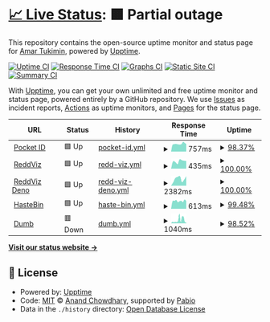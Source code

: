 # [📈 Live Status](https://demo.upptime.js.org): <!--live status--> **🟧 Partial outage**

This repository contains the open-source uptime monitor and status page for [Amar Tukimin](https://demo.upptime.js.org), powered by [Upptime](https://github.com/upptime/upptime).

[![Uptime CI](https://github.com/amrkmn/upptime/workflows/Uptime%20CI/badge.svg)](https://github.com/amrkmn/upptime/actions?query=workflow%3A%22Uptime+CI%22)
[![Response Time CI](https://github.com/amrkmn/upptime/workflows/Response%20Time%20CI/badge.svg)](https://github.com/amrkmn/upptime/actions?query=workflow%3A%22Response+Time+CI%22)
[![Graphs CI](https://github.com/amrkmn/upptime/workflows/Graphs%20CI/badge.svg)](https://github.com/amrkmn/upptime/actions?query=workflow%3A%22Graphs+CI%22)
[![Static Site CI](https://github.com/amrkmn/upptime/workflows/Static%20Site%20CI/badge.svg)](https://github.com/amrkmn/upptime/actions?query=workflow%3A%22Static+Site+CI%22)
[![Summary CI](https://github.com/amrkmn/upptime/workflows/Summary%20CI/badge.svg)](https://github.com/amrkmn/upptime/actions?query=workflow%3A%22Summary+CI%22)

With [Upptime](https://upptime.js.org), you can get your own unlimited and free uptime monitor and status page, powered entirely by a GitHub repository. We use [Issues](https://github.com/amrkmn/upptime/issues) as incident reports, [Actions](https://github.com/amrkmn/upptime/actions) as uptime monitors, and [Pages](https://demo.upptime.js.org) for the status page.

<!--start: status pages-->
<!-- This summary is generated by Upptime (https://github.com/upptime/upptime) -->
<!-- Do not edit this manually, your changes will be overwritten -->
<!-- prettier-ignore -->
| URL | Status | History | Response Time | Uptime |
| --- | ------ | ------- | ------------- | ------ |
| <img alt="" src="https://icons.duckduckgo.com/ip3/id.ujol.dev.ico" height="13"> [Pocket ID](https://id.ujol.dev/health) | 🟩 Up | [pocket-id.yml](https://github.com/amrkmn/upptime/commits/HEAD/history/pocket-id.yml) | <details><summary><img alt="Response time graph" src="./graphs/pocket-id/response-time-week.png" height="20"> 757ms</summary><br><a href="https://amrkmn.github.io/upptime/history/pocket-id"><img alt="Response time 877" src="https://img.shields.io/endpoint?url=https%3A%2F%2Fraw.githubusercontent.com%2Famrkmn%2Fupptime%2FHEAD%2Fapi%2Fpocket-id%2Fresponse-time.json"></a><br><a href="https://amrkmn.github.io/upptime/history/pocket-id"><img alt="24-hour response time 748" src="https://img.shields.io/endpoint?url=https%3A%2F%2Fraw.githubusercontent.com%2Famrkmn%2Fupptime%2FHEAD%2Fapi%2Fpocket-id%2Fresponse-time-day.json"></a><br><a href="https://amrkmn.github.io/upptime/history/pocket-id"><img alt="7-day response time 757" src="https://img.shields.io/endpoint?url=https%3A%2F%2Fraw.githubusercontent.com%2Famrkmn%2Fupptime%2FHEAD%2Fapi%2Fpocket-id%2Fresponse-time-week.json"></a><br><a href="https://amrkmn.github.io/upptime/history/pocket-id"><img alt="30-day response time 827" src="https://img.shields.io/endpoint?url=https%3A%2F%2Fraw.githubusercontent.com%2Famrkmn%2Fupptime%2FHEAD%2Fapi%2Fpocket-id%2Fresponse-time-month.json"></a><br><a href="https://amrkmn.github.io/upptime/history/pocket-id"><img alt="1-year response time 877" src="https://img.shields.io/endpoint?url=https%3A%2F%2Fraw.githubusercontent.com%2Famrkmn%2Fupptime%2FHEAD%2Fapi%2Fpocket-id%2Fresponse-time-year.json"></a></details> | <details><summary><a href="https://amrkmn.github.io/upptime/history/pocket-id">98.37%</a></summary><a href="https://amrkmn.github.io/upptime/history/pocket-id"><img alt="All-time uptime 96.46%" src="https://img.shields.io/endpoint?url=https%3A%2F%2Fraw.githubusercontent.com%2Famrkmn%2Fupptime%2FHEAD%2Fapi%2Fpocket-id%2Fuptime.json"></a><br><a href="https://amrkmn.github.io/upptime/history/pocket-id"><img alt="24-hour uptime 100.00%" src="https://img.shields.io/endpoint?url=https%3A%2F%2Fraw.githubusercontent.com%2Famrkmn%2Fupptime%2FHEAD%2Fapi%2Fpocket-id%2Fuptime-day.json"></a><br><a href="https://amrkmn.github.io/upptime/history/pocket-id"><img alt="7-day uptime 98.37%" src="https://img.shields.io/endpoint?url=https%3A%2F%2Fraw.githubusercontent.com%2Famrkmn%2Fupptime%2FHEAD%2Fapi%2Fpocket-id%2Fuptime-week.json"></a><br><a href="https://amrkmn.github.io/upptime/history/pocket-id"><img alt="30-day uptime 97.91%" src="https://img.shields.io/endpoint?url=https%3A%2F%2Fraw.githubusercontent.com%2Famrkmn%2Fupptime%2FHEAD%2Fapi%2Fpocket-id%2Fuptime-month.json"></a><br><a href="https://amrkmn.github.io/upptime/history/pocket-id"><img alt="1-year uptime 96.46%" src="https://img.shields.io/endpoint?url=https%3A%2F%2Fraw.githubusercontent.com%2Famrkmn%2Fupptime%2FHEAD%2Fapi%2Fpocket-id%2Fuptime-year.json"></a></details>
| <img alt="" src="https://icons.duckduckgo.com/ip3/reddviz.amar.kim.ico" height="13"> [ReddViz](https://reddviz.amar.kim/gimme) | 🟩 Up | [redd-viz.yml](https://github.com/amrkmn/upptime/commits/HEAD/history/redd-viz.yml) | <details><summary><img alt="Response time graph" src="./graphs/redd-viz/response-time-week.png" height="20"> 435ms</summary><br><a href="https://amrkmn.github.io/upptime/history/redd-viz"><img alt="Response time 577" src="https://img.shields.io/endpoint?url=https%3A%2F%2Fraw.githubusercontent.com%2Famrkmn%2Fupptime%2FHEAD%2Fapi%2Fredd-viz%2Fresponse-time.json"></a><br><a href="https://amrkmn.github.io/upptime/history/redd-viz"><img alt="24-hour response time 455" src="https://img.shields.io/endpoint?url=https%3A%2F%2Fraw.githubusercontent.com%2Famrkmn%2Fupptime%2FHEAD%2Fapi%2Fredd-viz%2Fresponse-time-day.json"></a><br><a href="https://amrkmn.github.io/upptime/history/redd-viz"><img alt="7-day response time 435" src="https://img.shields.io/endpoint?url=https%3A%2F%2Fraw.githubusercontent.com%2Famrkmn%2Fupptime%2FHEAD%2Fapi%2Fredd-viz%2Fresponse-time-week.json"></a><br><a href="https://amrkmn.github.io/upptime/history/redd-viz"><img alt="30-day response time 618" src="https://img.shields.io/endpoint?url=https%3A%2F%2Fraw.githubusercontent.com%2Famrkmn%2Fupptime%2FHEAD%2Fapi%2Fredd-viz%2Fresponse-time-month.json"></a><br><a href="https://amrkmn.github.io/upptime/history/redd-viz"><img alt="1-year response time 577" src="https://img.shields.io/endpoint?url=https%3A%2F%2Fraw.githubusercontent.com%2Famrkmn%2Fupptime%2FHEAD%2Fapi%2Fredd-viz%2Fresponse-time-year.json"></a></details> | <details><summary><a href="https://amrkmn.github.io/upptime/history/redd-viz">100.00%</a></summary><a href="https://amrkmn.github.io/upptime/history/redd-viz"><img alt="All-time uptime 99.40%" src="https://img.shields.io/endpoint?url=https%3A%2F%2Fraw.githubusercontent.com%2Famrkmn%2Fupptime%2FHEAD%2Fapi%2Fredd-viz%2Fuptime.json"></a><br><a href="https://amrkmn.github.io/upptime/history/redd-viz"><img alt="24-hour uptime 100.00%" src="https://img.shields.io/endpoint?url=https%3A%2F%2Fraw.githubusercontent.com%2Famrkmn%2Fupptime%2FHEAD%2Fapi%2Fredd-viz%2Fuptime-day.json"></a><br><a href="https://amrkmn.github.io/upptime/history/redd-viz"><img alt="7-day uptime 100.00%" src="https://img.shields.io/endpoint?url=https%3A%2F%2Fraw.githubusercontent.com%2Famrkmn%2Fupptime%2FHEAD%2Fapi%2Fredd-viz%2Fuptime-week.json"></a><br><a href="https://amrkmn.github.io/upptime/history/redd-viz"><img alt="30-day uptime 100.00%" src="https://img.shields.io/endpoint?url=https%3A%2F%2Fraw.githubusercontent.com%2Famrkmn%2Fupptime%2FHEAD%2Fapi%2Fredd-viz%2Fuptime-month.json"></a><br><a href="https://amrkmn.github.io/upptime/history/redd-viz"><img alt="1-year uptime 99.40%" src="https://img.shields.io/endpoint?url=https%3A%2F%2Fraw.githubusercontent.com%2Famrkmn%2Fupptime%2FHEAD%2Fapi%2Fredd-viz%2Fuptime-year.json"></a></details>
| <img alt="" src="https://icons.duckduckgo.com/ip3/reddviz.deno.dev.ico" height="13"> [ReddViz Deno](https://reddviz.deno.dev/gimme) | 🟩 Up | [redd-viz-deno.yml](https://github.com/amrkmn/upptime/commits/HEAD/history/redd-viz-deno.yml) | <details><summary><img alt="Response time graph" src="./graphs/redd-viz-deno/response-time-week.png" height="20"> 2382ms</summary><br><a href="https://amrkmn.github.io/upptime/history/redd-viz-deno"><img alt="Response time 2119" src="https://img.shields.io/endpoint?url=https%3A%2F%2Fraw.githubusercontent.com%2Famrkmn%2Fupptime%2FHEAD%2Fapi%2Fredd-viz-deno%2Fresponse-time.json"></a><br><a href="https://amrkmn.github.io/upptime/history/redd-viz-deno"><img alt="24-hour response time 3271" src="https://img.shields.io/endpoint?url=https%3A%2F%2Fraw.githubusercontent.com%2Famrkmn%2Fupptime%2FHEAD%2Fapi%2Fredd-viz-deno%2Fresponse-time-day.json"></a><br><a href="https://amrkmn.github.io/upptime/history/redd-viz-deno"><img alt="7-day response time 2382" src="https://img.shields.io/endpoint?url=https%3A%2F%2Fraw.githubusercontent.com%2Famrkmn%2Fupptime%2FHEAD%2Fapi%2Fredd-viz-deno%2Fresponse-time-week.json"></a><br><a href="https://amrkmn.github.io/upptime/history/redd-viz-deno"><img alt="30-day response time 2124" src="https://img.shields.io/endpoint?url=https%3A%2F%2Fraw.githubusercontent.com%2Famrkmn%2Fupptime%2FHEAD%2Fapi%2Fredd-viz-deno%2Fresponse-time-month.json"></a><br><a href="https://amrkmn.github.io/upptime/history/redd-viz-deno"><img alt="1-year response time 2119" src="https://img.shields.io/endpoint?url=https%3A%2F%2Fraw.githubusercontent.com%2Famrkmn%2Fupptime%2FHEAD%2Fapi%2Fredd-viz-deno%2Fresponse-time-year.json"></a></details> | <details><summary><a href="https://amrkmn.github.io/upptime/history/redd-viz-deno">100.00%</a></summary><a href="https://amrkmn.github.io/upptime/history/redd-viz-deno"><img alt="All-time uptime 99.99%" src="https://img.shields.io/endpoint?url=https%3A%2F%2Fraw.githubusercontent.com%2Famrkmn%2Fupptime%2FHEAD%2Fapi%2Fredd-viz-deno%2Fuptime.json"></a><br><a href="https://amrkmn.github.io/upptime/history/redd-viz-deno"><img alt="24-hour uptime 100.00%" src="https://img.shields.io/endpoint?url=https%3A%2F%2Fraw.githubusercontent.com%2Famrkmn%2Fupptime%2FHEAD%2Fapi%2Fredd-viz-deno%2Fuptime-day.json"></a><br><a href="https://amrkmn.github.io/upptime/history/redd-viz-deno"><img alt="7-day uptime 100.00%" src="https://img.shields.io/endpoint?url=https%3A%2F%2Fraw.githubusercontent.com%2Famrkmn%2Fupptime%2FHEAD%2Fapi%2Fredd-viz-deno%2Fuptime-week.json"></a><br><a href="https://amrkmn.github.io/upptime/history/redd-viz-deno"><img alt="30-day uptime 100.00%" src="https://img.shields.io/endpoint?url=https%3A%2F%2Fraw.githubusercontent.com%2Famrkmn%2Fupptime%2FHEAD%2Fapi%2Fredd-viz-deno%2Fuptime-month.json"></a><br><a href="https://amrkmn.github.io/upptime/history/redd-viz-deno"><img alt="1-year uptime 99.99%" src="https://img.shields.io/endpoint?url=https%3A%2F%2Fraw.githubusercontent.com%2Famrkmn%2Fupptime%2FHEAD%2Fapi%2Fredd-viz-deno%2Fuptime-year.json"></a></details>
| <img alt="" src="https://icons.duckduckgo.com/ip3/hst.ujol.dev.ico" height="13"> [HasteBin](https://hst.ujol.dev) | 🟩 Up | [haste-bin.yml](https://github.com/amrkmn/upptime/commits/HEAD/history/haste-bin.yml) | <details><summary><img alt="Response time graph" src="./graphs/haste-bin/response-time-week.png" height="20"> 613ms</summary><br><a href="https://amrkmn.github.io/upptime/history/haste-bin"><img alt="Response time 717" src="https://img.shields.io/endpoint?url=https%3A%2F%2Fraw.githubusercontent.com%2Famrkmn%2Fupptime%2FHEAD%2Fapi%2Fhaste-bin%2Fresponse-time.json"></a><br><a href="https://amrkmn.github.io/upptime/history/haste-bin"><img alt="24-hour response time 612" src="https://img.shields.io/endpoint?url=https%3A%2F%2Fraw.githubusercontent.com%2Famrkmn%2Fupptime%2FHEAD%2Fapi%2Fhaste-bin%2Fresponse-time-day.json"></a><br><a href="https://amrkmn.github.io/upptime/history/haste-bin"><img alt="7-day response time 613" src="https://img.shields.io/endpoint?url=https%3A%2F%2Fraw.githubusercontent.com%2Famrkmn%2Fupptime%2FHEAD%2Fapi%2Fhaste-bin%2Fresponse-time-week.json"></a><br><a href="https://amrkmn.github.io/upptime/history/haste-bin"><img alt="30-day response time 713" src="https://img.shields.io/endpoint?url=https%3A%2F%2Fraw.githubusercontent.com%2Famrkmn%2Fupptime%2FHEAD%2Fapi%2Fhaste-bin%2Fresponse-time-month.json"></a><br><a href="https://amrkmn.github.io/upptime/history/haste-bin"><img alt="1-year response time 717" src="https://img.shields.io/endpoint?url=https%3A%2F%2Fraw.githubusercontent.com%2Famrkmn%2Fupptime%2FHEAD%2Fapi%2Fhaste-bin%2Fresponse-time-year.json"></a></details> | <details><summary><a href="https://amrkmn.github.io/upptime/history/haste-bin">99.48%</a></summary><a href="https://amrkmn.github.io/upptime/history/haste-bin"><img alt="All-time uptime 99.86%" src="https://img.shields.io/endpoint?url=https%3A%2F%2Fraw.githubusercontent.com%2Famrkmn%2Fupptime%2FHEAD%2Fapi%2Fhaste-bin%2Fuptime.json"></a><br><a href="https://amrkmn.github.io/upptime/history/haste-bin"><img alt="24-hour uptime 100.00%" src="https://img.shields.io/endpoint?url=https%3A%2F%2Fraw.githubusercontent.com%2Famrkmn%2Fupptime%2FHEAD%2Fapi%2Fhaste-bin%2Fuptime-day.json"></a><br><a href="https://amrkmn.github.io/upptime/history/haste-bin"><img alt="7-day uptime 99.48%" src="https://img.shields.io/endpoint?url=https%3A%2F%2Fraw.githubusercontent.com%2Famrkmn%2Fupptime%2FHEAD%2Fapi%2Fhaste-bin%2Fuptime-week.json"></a><br><a href="https://amrkmn.github.io/upptime/history/haste-bin"><img alt="30-day uptime 99.88%" src="https://img.shields.io/endpoint?url=https%3A%2F%2Fraw.githubusercontent.com%2Famrkmn%2Fupptime%2FHEAD%2Fapi%2Fhaste-bin%2Fuptime-month.json"></a><br><a href="https://amrkmn.github.io/upptime/history/haste-bin"><img alt="1-year uptime 99.86%" src="https://img.shields.io/endpoint?url=https%3A%2F%2Fraw.githubusercontent.com%2Famrkmn%2Fupptime%2FHEAD%2Fapi%2Fhaste-bin%2Fuptime-year.json"></a></details>
| <img alt="" src="https://icons.duckduckgo.com/ip3/dumb.onrender.com.ico" height="13"> [Dumb](https://dumb.onrender.com) | 🟥 Down | [dumb.yml](https://github.com/amrkmn/upptime/commits/HEAD/history/dumb.yml) | <details><summary><img alt="Response time graph" src="./graphs/dumb/response-time-week.png" height="20"> 1040ms</summary><br><a href="https://amrkmn.github.io/upptime/history/dumb"><img alt="Response time 1337" src="https://img.shields.io/endpoint?url=https%3A%2F%2Fraw.githubusercontent.com%2Famrkmn%2Fupptime%2FHEAD%2Fapi%2Fdumb%2Fresponse-time.json"></a><br><a href="https://amrkmn.github.io/upptime/history/dumb"><img alt="24-hour response time 313" src="https://img.shields.io/endpoint?url=https%3A%2F%2Fraw.githubusercontent.com%2Famrkmn%2Fupptime%2FHEAD%2Fapi%2Fdumb%2Fresponse-time-day.json"></a><br><a href="https://amrkmn.github.io/upptime/history/dumb"><img alt="7-day response time 1040" src="https://img.shields.io/endpoint?url=https%3A%2F%2Fraw.githubusercontent.com%2Famrkmn%2Fupptime%2FHEAD%2Fapi%2Fdumb%2Fresponse-time-week.json"></a><br><a href="https://amrkmn.github.io/upptime/history/dumb"><img alt="30-day response time 963" src="https://img.shields.io/endpoint?url=https%3A%2F%2Fraw.githubusercontent.com%2Famrkmn%2Fupptime%2FHEAD%2Fapi%2Fdumb%2Fresponse-time-month.json"></a><br><a href="https://amrkmn.github.io/upptime/history/dumb"><img alt="1-year response time 1337" src="https://img.shields.io/endpoint?url=https%3A%2F%2Fraw.githubusercontent.com%2Famrkmn%2Fupptime%2FHEAD%2Fapi%2Fdumb%2Fresponse-time-year.json"></a></details> | <details><summary><a href="https://amrkmn.github.io/upptime/history/dumb">98.52%</a></summary><a href="https://amrkmn.github.io/upptime/history/dumb"><img alt="All-time uptime 98.80%" src="https://img.shields.io/endpoint?url=https%3A%2F%2Fraw.githubusercontent.com%2Famrkmn%2Fupptime%2FHEAD%2Fapi%2Fdumb%2Fuptime.json"></a><br><a href="https://amrkmn.github.io/upptime/history/dumb"><img alt="24-hour uptime 98.37%" src="https://img.shields.io/endpoint?url=https%3A%2F%2Fraw.githubusercontent.com%2Famrkmn%2Fupptime%2FHEAD%2Fapi%2Fdumb%2Fuptime-day.json"></a><br><a href="https://amrkmn.github.io/upptime/history/dumb"><img alt="7-day uptime 98.52%" src="https://img.shields.io/endpoint?url=https%3A%2F%2Fraw.githubusercontent.com%2Famrkmn%2Fupptime%2FHEAD%2Fapi%2Fdumb%2Fuptime-week.json"></a><br><a href="https://amrkmn.github.io/upptime/history/dumb"><img alt="30-day uptime 98.77%" src="https://img.shields.io/endpoint?url=https%3A%2F%2Fraw.githubusercontent.com%2Famrkmn%2Fupptime%2FHEAD%2Fapi%2Fdumb%2Fuptime-month.json"></a><br><a href="https://amrkmn.github.io/upptime/history/dumb"><img alt="1-year uptime 98.80%" src="https://img.shields.io/endpoint?url=https%3A%2F%2Fraw.githubusercontent.com%2Famrkmn%2Fupptime%2FHEAD%2Fapi%2Fdumb%2Fuptime-year.json"></a></details>

<!--end: status pages-->

[**Visit our status website →**](https://demo.upptime.js.org)

## 📄 License

- Powered by: [Upptime](https://github.com/upptime/upptime)
- Code: [MIT](./LICENSE) © [Anand Chowdhary](https://anandchowdhary.com), supported by [Pabio](https://pabio.com)
- Data in the `./history` directory: [Open Database License](https://opendatacommons.org/licenses/odbl/1-0/)
